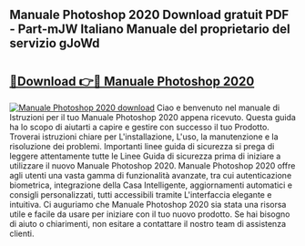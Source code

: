 ## Manuale Photoshop 2020 Download gratuit PDF - Part-mJW Italiano Manuale del proprietario del servizio gJoWd

# <h2><a href="http://dffcen.blite.top/?on=Manuale+Photoshop+2020">🔗Download 👉🔴 Manuale Photoshop 2020</a></h2>

[![Manuale Photoshop 2020 download](https://i.imgur.com/lujVjoI.png)](http://dffcen.blite.top/?on=Manuale+Photoshop+2020)
Ciao e benvenuto nel manuale di Istruzioni per il tuo Manuale Photoshop 2020 appena ricevuto. Questa guida ha lo scopo di aiutarti a capire e gestire con successo il tuo Prodotto. Troverai istruzioni chiare per L'installazione, L'uso, la manutenzione e la risoluzione dei problemi. Importanti linee guida di sicurezza si prega di leggere attentamente tutte le Linee Guida di sicurezza prima di iniziare a utilizzare il nuovo Manuale Photoshop 2020. Manuale Photoshop 2020 offre agli utenti una vasta gamma di funzionalità avanzate, tra cui autenticazione biometrica, integrazione della Casa Intelligente, aggiornamenti automatici e consigli personalizzati, tutti accessibili tramite L'interfaccia elegante e intuitiva. Ci auguriamo che Manuale Photoshop 2020 sia stata una risorsa utile e facile da usare per iniziare con il tuo nuovo prodotto. Se hai bisogno di aiuto o chiarimenti, non esitare a contattare il nostro team di assistenza clienti.

